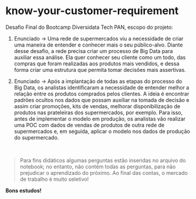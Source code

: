 # know-your-customer-requirement
Desafio Final do Bootcamp Diversidata Tech PAN, escopo do projeto: 

1. Enunciado → Uma rede de supermercados viu a necessidade de criar uma maneira de entender e conhecer mais o seu público-alvo. Diante desse desafio, a rede precisa criar um processo de Big Data para auxiliar essa análise. Ela quer conhecer seu cliente como um todo, das compras que foram realizadas aos produtos mais vendidos, e dessa forma criar uma estrutura que permita tomar decisões mais assertivas.

2. Enunciado → Após a implantação de todas as etapas do processo do Big Data, os analistas identificaram a necessidade de entender melhor a relação entre os produtos comprados pelos clientes. A ideia é encontrar padrões ocultos nos dados que possam auxiliar na tomada de decisão e assim criar promoções, kits de vendas, melhorar disponibilização de produtos nas prateleiras dos supermercados, por exemplo. Para isso, antes de implementar o modelo em produção, os analistas vão realizar uma POC com dados de vendas de produtos de outra rede de supermercados e, em seguida, aplicar o modelo nos dados de produção do supermercado.
<br />

>Para fins didáticos algumas perguntas estão inseridas no arquivo do notebook; no entanto, não contém todas as perguntas, para não prejudicar o aprendizado do próximo. Ao final das contas, o mercado de trabalho é muito seletivo!

**Bons estudos!**
